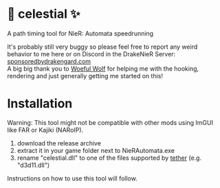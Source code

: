 # 🌌 celestial ✨
A path timing tool for NieR: Automata speedrunning

It's probably still very buggy so please feel free to report any weird behavior to me here or on Discord in the DrakeNieR Server: [sponsoredbydrakengard.com](https://sponsoredbydrakengard.com) \
A big big thank you to [Woeful Wolf](https://github.com/WoefulWolf/) for helping me with the hooking, rendering and just generally getting me started on this!

# Installation
Warning: This tool might not be compatible with other mods using ImGUI like FAR or Kajiki (NARoIP).
1. download the release archive
2. extract it in your game folder next to NieRAutomata.exe
3. rename "celestial.dll" to one of the files supported by [tether](https://github.com/WoefulWolf/tether/) (e.g. "d3d11.dll")

Instructions on how to use this tool will follow.
